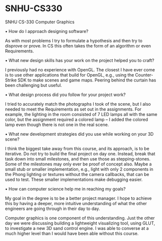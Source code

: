 # SNHU-CS330
SNHU CS-330 Computer Graphics

•	How do I approach designing software?

As with most problems I try to formulate a hypothesis and then try to disprove or prove. In CS this often takes the form of an algorithm or even Requirements.
    
•	What new design skills has your work on the project helped you to craft?
  
I previously had no experience with OpenGL. The closest I have ever come is to use other applications that build for OpenGL, e.g., using the Counter-Strike SDK to make scenes and game maps. Peering behind the curtain has been challenging but useful.

•	What design process did you follow for your project work?

I tried to accurately match the photographs I took of the scene, but I also needed to meet the Requirements as set out in the assignments. For example, the lighting in the room consisted of 7 LED lamps all with the same color, but the assignment required a colored lamp – I added the colored lamp even though there is not one in the real scene.

•	What new development strategies did you use while working on your 3D scene?

I think the biggest take away from this course, and its approach, is to be iterative. Do not try to build the final project on day one. Instead, break that task down into small milestones, and then use those as stepping-stones. Some of the milestones may only ever be proof of concept also. Maybe a small stub or smaller implementation, e.g., light with only 2 components in the Phong lighting or textures without the camera callbacks, that can be used to test. These smaller implementations make debugging easier.

•	How can computer science help me in reaching my goals?

My goal in the degree is to be a better project manager. I hope to achieve this by having a deeper, more intuitive understanding of what the other engineers are going through in their day to day. 

Computer graphics is one component of this understanding. Just the other day we were discussing building a lightweight visualizing tool, using GLUT, to investigate a new 3D sand control engine. I was able to converse at a much higher level than I would have been able without this course.

